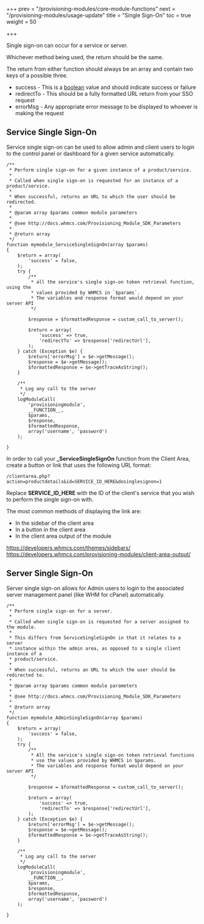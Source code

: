 +++
prev = "/provisioning-modules/core-module-functions"
next = "/provisioning-modules/usage-update"
title = "Single Sign-On"
toc = true
weight = 50

+++

Single sign-on can occur for a service or server.

Whichever method being used, the return should be the same.

The return from either function should always be an array and contain two keys of a possible three.

* success - This is a [boolean][boolean-glossary] value and should indicate success or failure
* redirectTo - This should be a fully formatted URL return from your SSO request
* errorMsg - Any appropriate error message to be displayed to whoever is making the request

## Service Single Sign-On <a id="service-sso"></a>

Service single sign-on can be used to allow admin and client users to login to the control panel or dashboard for a given service automatically.

```
/**
 * Perform single sign-on for a given instance of a product/service.
 *
 * Called when single sign-on is requested for an instance of a product/service.
 *
 * When successful, returns an URL to which the user should be redirected.
 *
 * @param array $params common module parameters
 *
 * @see http://docs.whmcs.com/Provisioning_Module_SDK_Parameters
 *
 * @return array
 */
function mymodule_ServiceSingleSignOn(array $params)
{
	$return = array(
		'success' = false,
	);
	try {
        /**
         * all the service's single sign-on token retrieval function, using the
         * values provided by WHMCS in `$params`.
         * The variables and response format would depend on your server API
         */

        $response = $formattedResponse = custom_call_to_server();

        $return = array(
            'success' => true,
            'redirectTo' => $response['redirectUrl'],
        );
    } catch (Exception $e) {
        $return['errorMsg'] = $e->getMessage();
        $response = $e->getMessage();
        $formattedResponse = $e->getTraceAsString();
    }

    /**
     * Log any call to the server
     */
	logModuleCall(
        'provisioningmodule',
        __FUNCTION__,
        $params,
        $response,
        $formattedResponse,
        array('username', 'password')
    );

}
```

In order to call your **_ServiceSingleSignOn** function from the Client Area, create a button or link that uses the following URL format:

`/clientarea.php?action=productdetails&id=SERVICE_ID_HERE&dosinglesignon=1`

Replace **SERVICE_ID_HERE** with the ID of the client's service that you wish to perform the single sign-on with.

The most common methods of displaying the link are:

- In the sidebar of the client area
- In a button in the client area
- In the client area output of the module

https://developers.whmcs.com/themes/sidebars/
https://developers.whmcs.com/provisioning-modules/client-area-output/

## Server Single Sign-On <a id="server-sso"></a>

Server single sign-on allows for Admin users to login to the associated server management panel (like WHM for cPanel) automatically.

```
/**
 * Perform single sign-on for a server.
 *
 * Called when single sign-on is requested for a server assigned to the module.
 *
 * This differs from ServiceSingleSignOn in that it relates to a server
 * instance within the admin area, as opposed to a single client instance of a
 * product/service.
 *
 * When successful, returns an URL to which the user should be redirected to.
 *
 * @param array $params common module parameters
 *
 * @see http://docs.whmcs.com/Provisioning_Module_SDK_Parameters
 *
 * @return array
 */
function mymodule_AdminSingleSignOn(array $params)
{
	$return = array(
		'success' = false,
	);
	try {
        /**
         * All the service's single sign-on token retrieval functions
         * use the values provided by WHMCS in $params.
         * The variables and response format would depend on your server API
         */

        $response = $formattedResponse = custom_call_to_server();

        $return = array(
            'success' => true,
            'redirectTo' => $response['redirectUrl'],
        );
    } catch (Exception $e) {
        $return['errorMsg'] = $e->getMessage();
        $response = $e->getMessage();
        $formattedResponse = $e->getTraceAsString();
    }

    /**
     * Log any call to the server
     */
	logModuleCall(
        'provisioningmodule',
        __FUNCTION__,
        $params,
        $response,
        $formattedResponse,
        array('username', 'password')
    );

}
```



[boolean-glossary]: http://docs.whmcs.com/Glossary#Boolean
